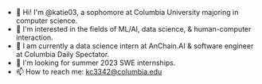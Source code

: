 - 👋 Hi! I'm @katie03, a sophomore at Columbia University majoring in computer science. 
- 🤔 I'm interested in the fields of ML/AI, data science, & human-computer interaction. 
- 🌱 I am currently a data science intern at AnChain.AI & software engineer at Columbia Daily Spectator.  
- 👀 I'm looking for summer 2023 SWE internships. 
- 📫 How to reach me: kc3342@columbia.edu  
### 

<!--
**katie03/katie03** is a ✨ _special_ ✨ repository because its `README.md` (this file) appears on your GitHub profile.

Here are some ideas to get you started:

- 🔭 I’m currently working on ...
- 🌱 I’m currently learning ...
- 👯 I’m looking to collaborate on ...
- 🤔 I’m looking for help with ...
- 💬 Ask me about ...
- 📫 How to reach me: ...
- 😄 Pronouns: ...
- ⚡ Fun fact: ...
-->
